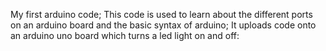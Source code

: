 My first arduino code;
This code is used to learn about the different ports on an arduino board and the basic syntax of arduino;
It uploads code onto an arduino uno board which turns a led light on and off:



